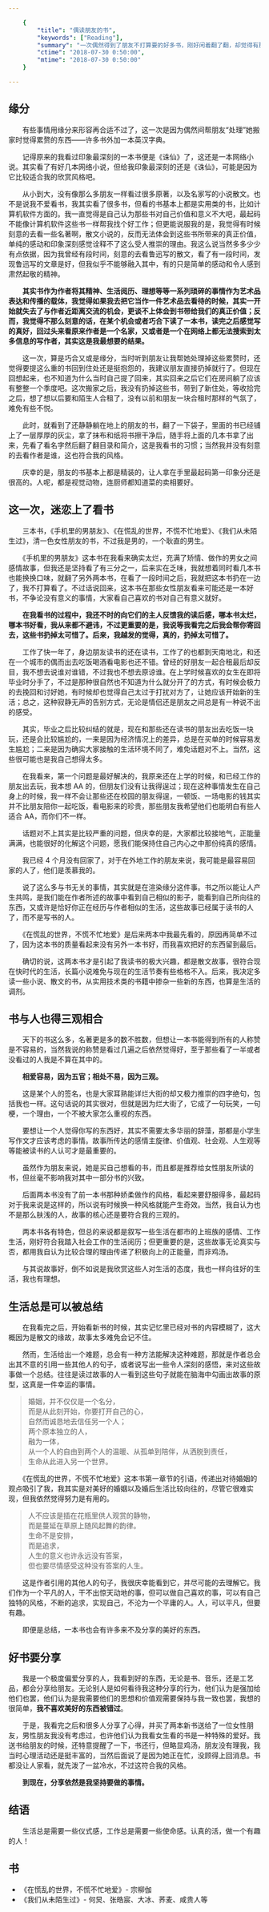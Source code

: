 ```yaml
---

    {
        "title": "偶读朋友的书",
        "keywords": ["Reading"],
        "summary": "一次偶然得到了朋友不打算要的好多书，刚好闲着翻了翻，却觉得有那么几本书真的不错。",
        "ctime": "2018-07-30 0:50:00",
        "mtime": "2018-07-30 0:50:00"
    }

---
```


## 缘分

　　有些事情用缘分来形容再合适不过了，这一次是因为偶然间帮朋友“处理”她搬家时觉得累赘的东西——许多书外加一本英汉字典。

　　记得原来的我看过印象最深刻的一本书便是《诛仙》了，这还是一本网络小说。其实看了有好几本网络小说，但给我印象最深刻的还是《诛仙》，可能是因为它比较适合我的欣赏风格吧。

　　从小到大，没有像那么多朋友一样看过很多原著，以及名家写的小说散文。也不是说我不爱看书，我其实看了很多书，但看的书基本上都是实用类的书，比如计算机软件方面的。我一直觉得是自己认为那些书对自己价值和意义不大吧，最起码不能像计算机软件这些书一样帮我找个好工作；但更能说服我的是，我觉得有时候刻意的去看一些名著啊，散文小说的，反而无法体会到这些书所带来的真正价值，单纯的感动和印象深刻感觉诠释不了这么受人推崇的理由。我这么说当然多多少少有点依据，因为我曾经有段时间，刻意的去看鲁迅写的散文，看了有一段时间，发现鲁迅写的文章是好，但我似乎不能够融入其中，有的只是简单的感动和令人感到肃然起敬的精神。

　　**其实书作为作者将其精神、生活阅历、理想等等一系列琐碎的事情作为艺术品表达和传播的载体，我觉得如果我去把它当作一件艺术品去看待的时候，其实一开始就失去了与作者近距离交流的机会，更谈不上体会到书带给我们的真正价值；反而，我觉得不那么刻意的话，在某个机会或者巧合下读了一本书，读完之后感觉写的真好，回过头来看原来作者是一个名家，又或者是一个在网络上都无法搜索到太多信息的写作者，其实这是我最想要的结果。**

　　这一次，算是巧合又或是缘分，当时听到朋友让我帮她处理掉这些累赘时，还觉得要提这么重的书回到住处还是挺抱怨的，我建议朋友直接扔掉就行了。但现在回想起来，也不知道为什么当时自己提了回来，其实回来之后它们在房间躺了应该有整整一个季度吧。这次搬家之后，我没有扔掉这些书，带到了新住处，等收拾完之后，想了想以后要和陌生人合租了，没有以前和朋友一块合租时那样的气氛了，难免有些不悦。

　　此时，就看到了还静静躺在地上的朋友的书，翻了一下袋子，里面的书已经铺上了一层厚厚的灰尘，拿了抹布和纸将书擦干净后，随手将上面的几本书拿了出来，先看了看名字然后翻了翻目录和简介，这是我看书的习惯；当然我并没有刻意的去看作者是谁，这也符合我的风格。

　　庆幸的是，朋友的书基本上都是精装的，让人拿在手里最起码第一印象分还是很高的。人呢，都是视觉动物，连厨师都知道菜的卖相要好。

## 这一次，迷恋上了看书

　　三本书，《手机里的男朋友》、《在慌乱的世界，不慌不忙地爱》、《我们从未陌生过》，清一色女性朋友的书，不过我是男的，一个耿直的男生。

　　《手机里的男朋友》这本书在我看来确实太烂，充满了矫情、做作的男女之间感情故事，但我还是坚持看了有三分之一，后来实在乏味，我就想着同时看几本书也能换换口味，就翻了另外两本书，在看了一段时间之后，我就把这本书扔在一边了，我不打算看了。不过话说回来，这本书在那些女性朋友看来可能还是一本好书，不争论没有意义的事情，大家看自己喜欢的书对自己有意义就好。

　　**在我看书的过程中，我还不时的向它们的主人反馈我的读后感，哪本书太烂，哪本书好看，我从来都不避讳，不过更重要的是，我说等我看完之后我会帮你寄回去，这些书扔掉太可惜了。后来，我越发的觉得，真的，扔掉太可惜了。**

　　工作了快一年了，身边朋友读书的还在读书，工作了的也都到天南地北，和还在一个城市的偶而出去吃饭喝酒看电影也还不错。曾经的好朋友一起合租最后却反目，我不想去说谁对谁错，不过我也不想去原谅谁。在上学时候喜欢的女生在即将毕业时分手了，不过是那种很自然也不知道为什么就分开了的方式，有时候会极力的去挽回和讨好她，有时候却也觉得自己太过于打扰对方了，让她应该开始新的生活；总之，这种寂静无声的告别方式，无论是情侣还是朋友之间总是有一种说不出的感受。

　　其实，毕业之后比较纠结的就是，现在和那些还在读书的朋友出去吃饭一块玩，还是会比较尴尬的，一来是因为经济情况上的差异，总是在买单的时候容易发生尴尬；二来是因为确实大家接触的生活环境不同了，难免话题对不上。当然，这些很可能也是我自己想得太多。

　　在我看来，第一个问题是最好解决的，我原来还在上学的时候，和已经工作的朋友出去玩，我本想 AA 的，但朋友们没有让我得逞过；现在这种事情发生在自己身上的时候，我一样不会让那些还在校园的朋友得逞，一顿饭、一场电影的钱其实并不比朋友陪你一起吃饭，看电影来的珍贵，那些朋友我希望他们也能明白有些人适合 AA，而你们不一样。

　　话题对不上其实是比较严重的问题，但庆幸的是，大家都比较接地气，正能量满满，也能很好的化解这个问题，愿我们能保持住自己内心之中那份纯真的感情。

　　我已经 4 个月没有回家了，对于在外地工作的朋友来说，我可能是最容易回家的人了，他们是羡慕我的。

　　说了这么多与书无关的事情，其实就是在渲染缘分这件事。书之所以能让人产生共鸣，是我们能在作者所述的故事中看到自己相似的影子，能看到自己所向往的东西，又或许是恰好你正在经历与作者相似的生活，这些故事已经属于读书的人了，而不是写书的人。

　　《在慌乱的世界，不慌不忙地爱》是后来两本中我最先看的，原因再简单不过了，因为这本书的质量看起来没有另外一本书好，而我喜欢把好的东西留到最后。

　　确切的说，这两本书才是引起了我读书的极大兴趣，都是散文故事，很符合现在快时代的生活，长篇小说难免与现在的生活节奏有些格格不入。后来，我决定多读一些小说、散文的书，从实用技术类的书籍中掺杂一些新的东西，也算是生活的调剂。

## 书与人也得三观相合

　　天下的书这么多，名著更是多的数不胜数，但想让一本书能得到所有的人称赞是不容易的，当然我说的称赞是看过几遍之后依然觉得好，至于那些看了一半或者没看过的人我是不算在其中的。

　　**相爱容易，因为五官；相处不易，因为三观。**

　　这是某个人的签名，也是大家耳熟能详烂大街的却又极力推崇的四字绝句，包括我也一样。这句话说的其实很对，但就是因为烂大街了，它成了一句玩笑，一句梗，一个理由，一个不被大家怎么重视的东西。

　　要想让一个人觉得你写的东西好，其实不需要太多华丽的辞藻，那都是小学生写作文才应该考虑的事情。故事所传达的感情主旋律、价值观、社会观、人生观等等能被读书的人认可才是最重要的。

　　虽然作为朋友来说，她是买自己想看的书，而且都是推荐给女性朋友所读的书，但丝毫不影响我对其中一部分书的兴致。

　　后面两本书没有了前一本书那种娇柔做作的风格，看起来要舒服得多，最起码对于我来说是这样的，所以说有时候换一种风格就能产生奇效。当然，我自认为也不是那么肤浅的人，故事的核心还是要符合我的三观的。

　　两本书各有特色，但总的来说都是叙写一些生活在都市的上班族的感情、工作生活，刚好符合我踏入社会工作的生活阅历；但更重要的是，这些故事无论真实与否，都用我自认为比较合理的理由传递了积极向上的正能量，而非鸡汤。

　　与其说故事好，倒不如说是我欣赏这些人对生活的态度，我也一样向往好的生活，我也有理想。

## 生活总是可以被总结

　　在我看完之后，开始看新书的时候，其实记忆里已经对书的内容模糊了，这大概因为是散文的缘故，故事太多难免会记不住。

　　然而，生活给出一个难题，总会有一种方法能解决这种难题，那就是作者总会出其不意的引用一些其他人的句子，或者说写出一些令人深刻的感悟，来对这些故事做一个总结。往往是读过故事的人一看到这些句子就能在脑海中勾画出故事的原型，这真是一件幸运的事情。

> 婚姻，并不仅仅是一个名分， <br />
> 而是从此刻开始，你要打开自己的心， <br />
> 自然而诚恳地去信任另一个人； <br />
> 两个原本独立的人， <br />
> 融为一体， <br />
> 从一个人的自由到两个人的温暖、从孤单到陪伴，从洒脱到责任， <br />
> 生命从此进入另一个世界。

　　《在慌乱的世界，不慌不忙地爱》这本书第一章节的引语，传递出对待婚姻的观点吸引了我，我其实是对美好的婚姻以及婚后生活比较向往的，尽管它很难实现，但我依然觉得努力是有用的。

> 人不应该是插在花瓶里供人观赏的静物， <br />
> 而是蔓延在草原上随风起舞的韵律。 <br />
> 生命不是安排， <br />
> 而是追求， <br />
> 人生的意义也许永远没有答案， <br />
> 但也要尽情感受这种没有答案的人生。

　　这是作者引用的其他人的句子，我很庆幸能看到它，并尽可能的去理解它。我们作为一个平凡的人，干不出惊天动地的事，但可以做自己喜欢的事，可以有自己独特的风格，不断的追求，实现自己，不沦为一个平庸的人。人，可以平凡，但要有趣。

　　即便是总结，一本书也会有许多来不及分享的美好的东西。

## 好书要分享

　　我是一个极度偏爱分享的人，我看到好的东西，无论是书、音乐，还是工艺品，都会分享给朋友。无论别人是如何看待我这种分享的行为，他们认为是强加给他们也罢，他们认为是我需要他们的思想和价值观需要保持与我一致也罢，我想的很简单，**我不喜欢美好的东西被错过**。

　　于是，我看完之后和很多人分享了心得，并买了两本新书送给了一位女性朋友，男性朋友我没有考虑过，也许他们认为我看女生看的书是一种特殊的爱好。我送书给朋友的时候，还特意提醒了一下，书还行，但略显鸡汤，朋友没有理我，我当时心理活动还是挺丰富的，当然后面说了是因为她正在忙，没顾得上回消息。书都没让人家看，就先泼了一盆冷水，不过这符合我的风格。

　　**到现在，分享依然是我坚持要做的事情。**

## 结语

　　生活总是需要一些仪式感，工作总是需要一些使命感。认真的活，做一个有趣的人！

## 书

- 《在慌乱的世界，不慌不忙地爱》- 宗柳伽
- 《我们从未陌生过》- 何炅、张皓宸、大冰、荞麦、咸贵人等